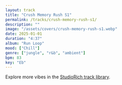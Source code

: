 ```yaml
---
layout: track
title: "Crush Memory Rush S1"
permalink: /tracks/crush-memory-rush-s1/
description: ""
image: "/assets/covers/crush-memory-rush-s1.webp"
date: 2025-01-01
duration: "4:37"
album: "Run Loop"
mood: ["Chill"]
genre: ["jungle", "r&b", "ambient"]
bpm: 83
key: "Eb"
---
```


Explore more vibes in the [StudioRich track library](/tracks/).

